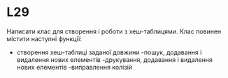 # L29

Написати клас для створення і роботи з хеш-таблицями. Клас повинен містити наступні функції:
- створення хеш-таблиці заданої довжини
-пошук, додавання і видалення нових елементів
-друкування, додавання і видалення нових елементів
-виправлення колізій
